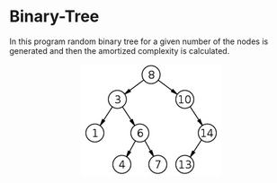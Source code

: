 # Binary-Tree
In this program random binary tree for a given number of the nodes is generated and then the amortized complexity is calculated. 
<p align = "center">
  <img src = "https://github.com/mandanaGh/Binary-Tree/blob/main/images/BinaryTree.jpg" />
  </p>
  
